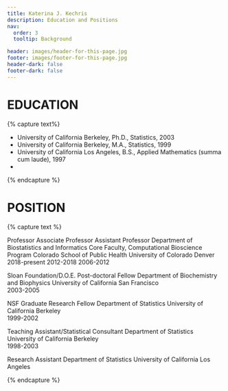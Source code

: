 ```yaml
---
title: Katerina J. Kechris
description: Education and Positions
nav:
  order: 3
  tooltip: Background

header: images/header-for-this-page.jpg
footer: images/footer-for-this-page.jpg
header-dark: false
footer-dark: false
---
```


# EDUCATION 
{% capture text%}

+ University of California Berkeley, Ph.D., Statistics, 2003
+ University of California Berkeley, M.A., Statistics, 1999
+ University of California Los Angeles, B.S., Applied Mathematics (summa cum laude), 1997
+ 
{% endcapture %}


# POSITION

{% capture text %}

Professor
Associate Professor
Assistant Professor
Department of Biostatistics and Informatics
Core Faculty, Computational Bioscience Program
Colorado School of Public Health
University of Colorado Denver	
2018-present
2012-2018
2006-2012

Sloan Foundation/D.O.E. Post-doctoral Fellow
Department of Biochemistry and Biophysics
University of California San Francisco	
2003-2005


NSF Graduate Research Fellow
Department of Statistics
University of California Berkeley	
1999-2002


Teaching Assistant/Statistical Consultant
Department of Statistics
University of California Berkeley	
1998-2003


Research Assistant
Department of Statistics
University of California Los Angeles

{% endcapture %} 
